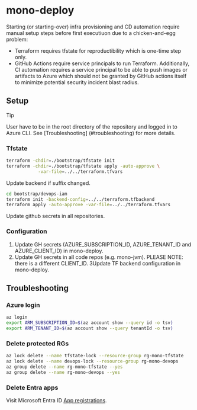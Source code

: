 # mono-deploy

Starting (or starting-over) infra provisioning and CD automation require manual setup steps before first executiuon due 
to a chicken-and-egg problem: 
- Terraform requires tfstate for reproductibility which is one-time step only.
- GitHub Actions require service principals to run Terraform.
Additionally, CI automation requires a service principal to be able to push images or artifacts to Azure which 
should not be granted by GitHub actions itself to minimize potential security incident blast radius.   

## Setup

> [!TIP]
> User have to be in the root directory of the repository and logged in to Azure CLI. See [Troubleshooting]
> (#troubleshooting)
> for more details.

### Tfstate

```bash
terraform -chdir=./bootstrap/tfstate init
terraform -chdir=./bootstrap/tfstate apply -auto-approve \
            -var-file=../../terraform.tfvars
```

Update backend if suffix changed.

```bash
cd bootstrap/devops-iam
terraform init -backend-config=../../terraform.tfbackend
terraform apply -auto-approve -var-file=../../terraform.tfvars
```

Update github secrets in all repositories.

### Configuration

1. Update GH secrets (AZURE_SUBSCRIPTION_ID, AZURE_TENANT_ID and AZURE_CLIENT_ID) in mono-deploy.
2. Update GH secrets in all code repos (e.g. mono-jvm). PLEASE NOTE: there is a different CLIENT_ID. 3Update TF backend
   configuration in mono-deploy.

## Troubleshooting

### Azure login

```bash
az login
export ARM_SUBSCRIPTION_ID=$(az account show --query id -o tsv)
export ARM_TENANT_ID=$(az account show --query tenantId -o tsv)
```

### Delete protected RGs

```bash
az lock delete --name tfstate-lock --resource-group rg-mono-tfstate
az lock delete --name devops-lock --resource-group rg-mono-devops
az group delete --name rg-mono-tfstate --yes
az group delete --name rg-mono-devops --yes
```

### Delete Entra apps

Visit Microsoft Entra ID
[App registrations](https://portal.azure.com/#view/Microsoft_AAD_IAM/ActiveDirectoryMenuBlade/~/RegisteredApps).